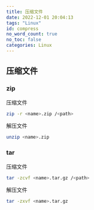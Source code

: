 ```yaml
---
title: 压缩文件
date: 2022-12-01 20:04:13
tags: "Linux"
id: compress
no_word_count: true
no_toc: false
categories: Linux
---
```


## 压缩文件

### zip

压缩文件

```bash
zip -r <name>.zip /<path>
```

解压文件

```bash
unzip <name>.zip
```

### tar

压缩文件

```bash
tar -zcvf <name>.tar.gz /<path>
```

解压文件

```bash
tar -zxvf <name>.tar.gz
```
